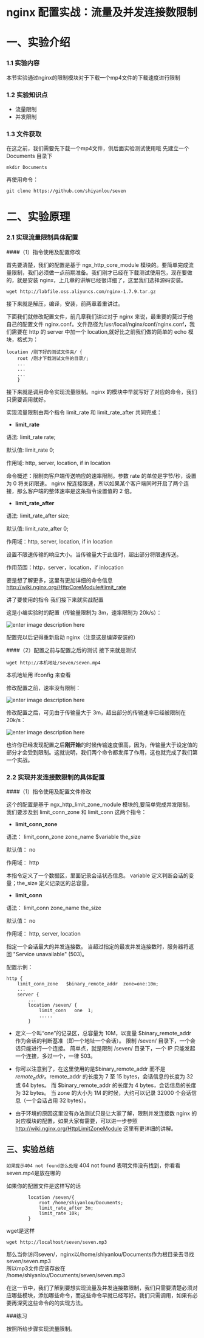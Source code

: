# nginx 配置实战：流量及并发连接数限制
# 一、实验介绍
### 1.1 实验内容
本节实验通过nginx的限制模块对于下载一个mp4文件的下载速度进行限制  



### 1.2 实验知识点
- 流量限制
- 并发限制

### 1.3 文件获取
在这之前，我们需要先下载一个mp4文件，供后面实验测试使用哦
先建立一个 Documents 目录下
```
mkdir Documents
```
再使用命令：
```
git clone https://github.com/shiyanlou/seven
```
# 二、实验原理

### 2.1 实现流量限制具体配置

####（1）指令使用及配置修改

首先要清楚，我们的配置是基于 ngx_http_core_module 模块的。要简单完成流量限制，我们必须做一点前期准备。我们刚才已经在下载测试使用包，现在要做的，就是安装 nginx，上几章的讲解已经很详细了，这里我们选择源码安装。

```
wget http://labfile.oss.aliyuncs.com/nginx-1.7.9.tar.gz  
```

接下来就是解压，编译，安装，前两章着重讲过。

下面我们就修改配置文件，前几章我们讲过对于 nginx 来说，最重要的莫过于他自己的配置文件 nginx.conf。文件路径为/usr/local/nginx/conf/nginx.conf，我们需要在 http 的 server 中加一个 location,就好比之前我们做的简单的 echo 模块，格式为：

```
location /刚下好的测试文件夹/ {
    root /刚才下载测试文件的目录/;
    ...
    ...
    ...
    }
```

接下来就是调用命令实现流量限制。nginx 的模块中早就写好了对应的命令，我们只需要调用就好。

实现流量限制由两个指令 limit_rate 和 limit_rate_after 共同完成：

- **limit_rate**

语法: limit_rate rate;

默认值:    limit_rate 0;

作用域:    http, server, location, if in location

命令概述：限制向客户端传送响应的速率限制。参数 rate 的单位是字节/秒，设置为 0 将关闭限速。 nginx 按连接限速，所以如果某个客户端同时开启了两个连接，那么客户端的整体速率是这条指令设置值的 2 倍。

- **limit_rate_after**

语法: limit_rate_after size;

默认值:    limit_rate_after 0;

作用域：http, server, location, if in location


设置不限速传输的响应大小。当传输量大于此值时，超出部分将限速传送。

作用范围：http，server，location，if inlocation   

要是想了解更多，这里有更加详细的命令信息
  http://wiki.nginx.org/HttpCoreModule#limit_rate 

讲了要使用的指令 我们接下来就实战配置

这是小编实验时的配置（传输量限制为 3m，速率限制为 20k/s）：

![enter image description here](https://doc.shiyanlou.com/userid20406labid443time1422698113007/wm)

配置完以后记得重新启动 nginx（注意这是编译安装的）

####（2）配置之前与配置之后的测试
接下来就是测试

```
wget http://本机地址/seven/seven.mp4
```

本机地址用 ifconfig 来查看

修改配置之前，速率没有限制：

![enter image description here](https://doc.shiyanlou.com/userid20406labid443time1422698167855/wm)

修改配置之后，可见由于传输量大于 3m，超出部分的传输速率已经被限制在 20k/s：

![enter image description here](https://doc.shiyanlou.com/userid20406labid443time1422698187952/wm)

也许你已经发现配置之后**刚开始**的时候传输速度很高，因为，传输量大于设定值的部分才会受到限制。这就说明，我们两个命令都发挥了作用，这也就完成了我们第一个实战。


### 2.2 实现并发连接数限制的具体配置

####（1）指令使用及配置文件修改

这个的配置是基于 ngx_http_limit_zone_module 模块的,要简单完成并发限制，我们要涉及到 limit_conn_zone 和 limit_conn 这两个指令：

- **limit_conn_zone**

语法： limit_conn_zone zone_name $variable the_size 
            
默认值： no 

作用域： http 

本指令定义了一个数据区，里面记录会话状态信息。
variable 定义判断会话的变量；the_size 定义记录区的总容量。

- **limit_conn**

语法： limit_conn zone_name the_size 

默认值： no 

作用域： http, server, location 

指定一个会话最大的并发连接数。 当超过指定的最发并发连接数时，服务器将返回 "Service unavailable" (503)。 

配置示例：

```
http {
    limit_conn_zone   $binary_remote_addr  zone=one:10m;
    ...
    server {
        ...
        location /seven/ {
            limit_conn   one  1;
            .....
        }

```


- 定义一个叫“one”的记录区，总容量为 10M，以变量 $binary_remote_addr 作为会话的判断基准（即一个地址一个会话）。 限制 /seven/ 目录下，一个会话只能进行一个连接。 简单点，就是限制 /seven/ 目录下，一个 IP 只能发起一个连接，多过一个，一律 503。 

- 你可以注意到了，在这里使用的是$binary_remote_addr 而不是 $remote_addr。$remote_addr 的长度为 7 至 15 bytes，会话信息的长度为 32 或 64 bytes。 而 
  $binary_remote_addr 的长度为 4 bytes，会话信息的长度为 32 bytes。 
  当 zone 的大小为 1M 的时候，大约可以记录 32000 个会话信息（一个会话占用 32 bytes）。 


- 由于环境的原因这里没有办法测试只是让大家了解，限制并发连接数 nginx 的对应模块的配置，如果大家有需要，可以进一步参照 http://wiki.nginx.org/HttpLimitZoneModule 这里有更详细的讲解。


## 三、实验总结

`如果提示404 not found怎么处理`
404 not found 表明文件没有找到，你看看seven.mp4是放在哪的

如果你的配置文件是这样写的话
```
        location /seven/{
            root /home/shiyanlou/Documents;
            limit_rate_after 3m;
            limit_rate 10k;
        }
```
wget是这样
```
wget http://localhost/seven/seven.mp3
```
那么当你访问seven/，nginx以/home/shiyanlou/Documents作为根目录去寻找seven/seven.mp3  
所以mp3文件应该存放在  
/home/shiyanlou/Documents/seven/seven.mp3

在这一节中，我们了解到要想实现流量及并发连接数限制，我们只需要清楚必须对应哪些模块，添加哪些命令，而这些命令早就已经写好。我们只需调用，如果有必要再深究这些命令的的实现方法。

###练习

按照所给步骤实现流量限制。
